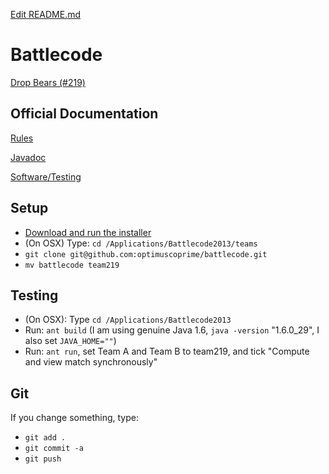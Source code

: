 [Edit README.md](https://github.com/optimuscoprime/battlecode/edit/master/README.md)

Battlecode
==========

[Drop Bears (#219)](https://www.battlecode.org/contestants/teams/219)

## Official Documentation

[Rules](https://github.com/battlecode/battlecode-server/blob/2013-1.1.1/specs.md)

[Javadoc](http://s3.amazonaws.com/battlecode-releases-2013/javadoc/index.html)

[Software/Testing](http://s3.amazonaws.com/battlecode-releases-2013/docs/software.html)

## Setup

* [Download and run the installer](https://www.battlecode.org/contestants/releases/)
* (On OSX) Type: `cd /Applications/Battlecode2013/teams`
* `git clone git@github.com:optimuscoprime/battlecode.git`
* `mv battlecode team219`

## Testing

* (On OSX): Type `cd /Applications/Battlecode2013`
* Run: `ant build` (I am using genuine Java 1.6, `java -version` "1.6.0_29", I also set `JAVA_HOME=""`)
* Run: `ant run`, set Team A and Team B to team219, and tick "Compute and view match synchronously"

## Git

If you change something, type:
* `git add .`
* `git commit -a`
* `git push`
